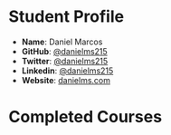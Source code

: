 # Student Profile

- **Name**: Daniel Marcos
- **GitHub**: [@danielms215](https://github.com/danielms215)
- **Twitter**: [@danielms215](http://twitter.com/danielms215)
- **Linkedin**: [@danielms215](https://linkedin.com/in/danielms215)
- **Website**: [danielms.com](http://www.danielms.com)

# Completed Courses
